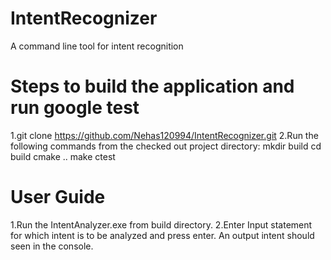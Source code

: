 # IntentRecognizer
A command line tool for intent recognition

# Steps to build the application and run google test
1.git clone https://github.com/Nehas120994/IntentRecognizer.git
2.Run the following commands from the checked out project directory:
mkdir build
cd build
cmake ..
make
ctest

# User Guide
1.Run the IntentAnalyzer.exe from build directory.
2.Enter Input statement for which intent is to be analyzed and press enter.
An output intent should seen in the console.



